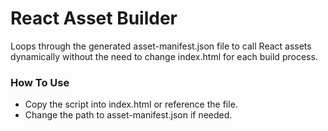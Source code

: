 # React Asset Builder
Loops through the generated asset-manifest.json file to call React assets dynamically without the need to change index.html for each build process.

### How To Use
- Copy the script into index.html or reference the file.
- Change the path to asset-manifest.json if needed.

